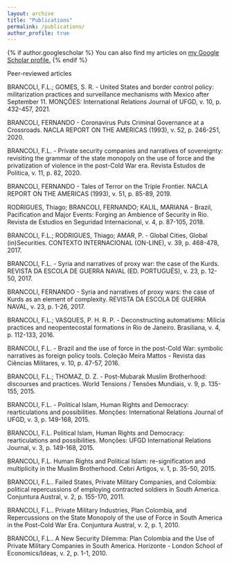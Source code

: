 ```yaml
---
layout: archive
title: "Publications"
permalink: /publications/
author_profile: true
---
```


{% if author.googlescholar %}
  You can also find my articles on <u><a href="{{[author.googlescholar](https://scholar.google.com/citations?user=7tK2RmUAAAAJ&hl=en)}}">my Google Scholar profile</a>.</u>
{% endif %}

Peer-reviewed articles 

BRANCOLI, F.L.; GOMES, S. R. - United States and border control policy: militarization practices and surveillance mechanisms with Mexico after September 11. MONÇÕES: International Relations Journal of UFGD, v. 10, p. 432-457, 2021.

BRANCOLI, FERNANDO - Coronavirus Puts Criminal Governance at a Crossroads. NACLA REPORT ON THE AMERICAS (1993), v. 52, p. 246-251, 2020.

BRANCOLI, F.L. - Private security companies and narratives of sovereignty: revisiting the grammar of the state monopoly on the use of force and the privatization of violence in the post-Cold War era. Revista Estudos de Politica, v. 11, p. 82, 2020.

BRANCOLI, FERNANDO - Tales of Terror on the Triple Frontier. NACLA REPORT ON THE AMERICAS (1993), v. 51, p. 85-89, 2019.

RODRIGUES, Thiago; BRANCOLI, FERNANDO; KALIL, MARIANA - Brazil, Pacification and Major Events: Forging an Ambience of Security in Rio. Revista de Estudios en Seguridad Internacional, v. 4, p. 87-105, 2018.

BRANCOLI, F.L.; RODRIGUES, Thiago; AMAR, P. - Global Cities, Global (in)Securities. CONTEXTO INTERNACIONAL (ON-LINE), v. 39, p. 468-478, 2017.

BRANCOLI, F.L. - Syria and narratives of proxy war: the case of the Kurds. REVISTA DA ESCOLA DE GUERRA NAVAL (ED. PORTUGUÊS), v. 23, p. 12-50, 2017.

BRANCOLI, FERNANDO - Syria and narratives of proxy wars: the case of Kurds as an element of complexity. REVISTA DA ESCOLA DE GUERRA NAVAL, v. 23, p. 1-26, 2017.

BRANCOLI, F.L.; VASQUES, P. H. R. P. - Deconstructing automatisms: Milicia practices and neopentecostal formations in Rio de Janeiro. Brasiliana, v. 4, p. 112-133, 2016.

BRANCOLI, F.L. - Brazil and the use of force in the post-Cold War: symbolic narratives as foreign policy tools. Coleção Meira Mattos - Revista das Ciências Militares, v. 10, p. 47-57, 2016.

BRANCOLI, F.L.; THOMAZ, D. Z. - Post-Mubarak Muslim Brotherhood: discourses and practices. World Tensions / Tensões Mundiais, v. 9, p. 135-155, 2015.

BRANCOLI, F.L. - Political Islam, Human Rights and Democracy: rearticulations and possibilities. Monções: International Relations Journal of UFGD, v. 3, p. 149-168, 2015.

BRANCOLI, F.L. Political Islam, Human Rights and Democracy: rearticulations and possibilities. Monções: UFGD International Relations Journal, v. 3, p. 149-168, 2015.

BRANCOLI, F.L. Human Rights and Political Islam: re-signification and multiplicity in the Muslim Brotherhood. Cebri Artigos, v. 1, p. 35-50, 2015.

BRANCOLI, F.L.. Failed States, Private Military Companies, and Colombia: political repercussions of employing contracted soldiers in South America. Conjuntura Austral, v. 2, p. 155-170, 2011.

BRANCOLI, F.L.. Private Military Industries, Plan Colombia, and Repercussions on the State Monopoly of the use of Force in South America in the Post-Cold War Era. Conjuntura Austral, v. 2, p. 1, 2010.

BRANCOLI, F.L.. A New Security Dilemma: Plan Colombia and the Use of Private Military Companies in South America. Horizonte - London School of Economics/Ideas, v. 2, p. 1-1, 2010.
